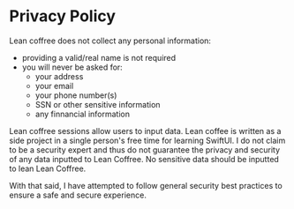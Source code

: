 # Privacy Policy

Lean coffree does not collect any personal information:
  * providing a valid/real name is not required
  * you will never be asked for:
    * your address
    * your email
    * your phone number(s)
    * SSN or other sensitive information
    * any finnancial information
    
Lean coffree sessions allow users to input data. Lean coffee is written as a side project in a single person's free time for learning SwiftUI. I do not claim to be a security expert and thus do not guarantee the privacy and security of any data inputted to Lean Coffree. No sensitive data should be inputted to lean Lean Coffree.

With that said, I have attempted to follow general security best practices to ensure a safe and secure experience.
